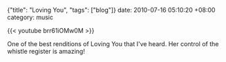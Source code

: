 {"title": "Loving You", "tags": ["blog"]}
date: 2010-07-16 05:10:20 +08:00
category: music

{{< youtube brr61iOMw0M >}}

One of the best renditions of Loving You that I've heard. Her control of the whistle register is amazing!
